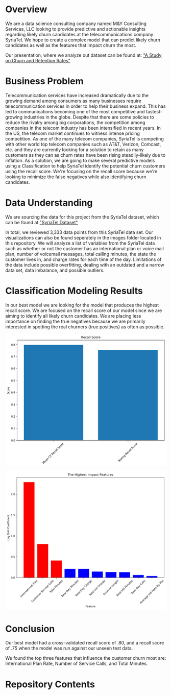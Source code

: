 # Overview

We are a data science consulting company named M&Y Consulting Services, LLC looking to provide predictive and actionable insights regarding likely churn candidates at the telecommunications company SyriaTel. We hope to create a complex model that can predict likely churn candidates as well as the features that impact churn the most. 

Our presentation, where we analyze out dataset can be found at: ["A Study on Churn and Retention Rates"](Phase_3_Presentation.pdf)

# Business Problem 

Telecommunication services have increased dramatically due to the growing demand among consumers as many businesses require telecommunication services in order to help their business expand. This has led to communications becoming one of the most competitive and fastest-growing industries in the globe. Despite that there are some policies to reduce the rivalry among big corporations, the competition among companies in the telecom industry has been intensified in recent years. In the US, the telecom market continues to witness intense pricing competition. As one of the many telecom companies, SyriaTel is competing with other world top telecom companies such as AT&T, Verizon, Comcast, etc. and they are currently looking for a solution to retain as many customers as they can as churn rates have been rising steadily-likely due to inflation. As a solution, we are going to make several predictive models using a Classification to help SyriaTel identify the potential churn customers using the recall score. We're focusing on the recall score because we're looking to minimize the false negatives while also identifying churn candidates.

# Data Understanding

We are sourcing the data for this project from the SyriaTel dataset, which can be found at ["SyriaTel Dataset"](https://www.kaggle.com/datasets/becksddf/churn-in-telecoms-dataset)

In total, we reviewed 3,333 data points from this SyriaTel data set. Our visualizations can also be found seperately in the images folder located in this repository. We will analyze a list of variables from the SyriaTel data such as whether or not the customer has an international plan or voice mail plan, number of voicemail messages, total calling minutes, the state the customer lives in, and charge rates for each time of the day. Limitations of the data include possible overfitting, dealing with an outdated and a narrow data set, data imbalance, and possible outliers.

# Classification Modeling Results 

In our best model we are looking for the model that produces the highest recall score. We are focused on the recall score of our model since we are aiming to identify all likely churn candidates. We are placing less importance on finding the true negatives because we are primarily interested in spotting the real churners (true positives) as often as possible.

![Recall Scores of Our Best Model](images/recall_score.png)


![High Impact Features](images/feature_import.png)



# Conclusion 
Our best model had a cross-validated recall score of .80, and a recall score of .75 when the model was run against our unseen test data.

We found the top three features that influence the customer churn most are: International Plan Rate, Number of Service Calls, and Total Minutes.

# Repository Contents
